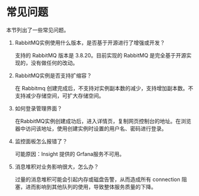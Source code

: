 # 常见问题

本节列出了一些常见问题。

1. RabbitMQ实例使用什么版本，是否基于开源进行了增强或开发？

   支持的 RabbitMQ 版本是 3.8.20。目前实现的 RabbitMQ 是完全基于开源实现的，没有做任何的改动。
2. RabbitMQ实例是否支持扩缩容？

   在 Rabbitmq 创建完成后，不支持对实例副本数的减少，支持增加副本数。不支持减少存储空间，可扩大存储空间。
3. 如何登录管理界面？

   在RabbitMQ实例创建成功后，进入详情页，复制网页控制台的地址。在浏览器中访问该地址，使用创建实例时设置的用户名、密码进行登录。
4. 监控面板怎么报错了？

   可能原因：Insight 提供的 Grfana服务不可用。
5. 消息堆积对业务影响很大，怎么办？

   过量的消息堆积可能会引起内存或磁盘告警，从而造成所有 connection 阻塞，进而影响到其他队列的使用，导致整体服务质量的下降。
